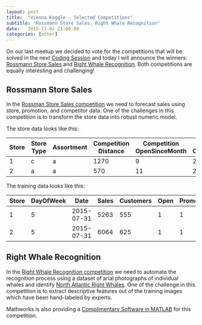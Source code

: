```yaml
---
layout: post
title:  "Vienna Kaggle - Selected Competitions"
subtitle: "Rossmann Store Sales, Right Whale Recognition"
date:   2015-11-02 21:00:00
categories: [other]
---
```


On our last meetup we decided to vote for the competitions that will be solved in the next [Coding Session][meetup-event] and today I will announce the winners: [Rossmann Store Sales][rossman-store-sales] and [Right Whale Recognition][right-wale-recognition]. Both competitions are equally interesting and challenging!

## Rossmann Store Sales

In the [Rossman Store Sales competition][rossman-store-sales] we need to forecast sales using store, promotion, and competitor data. One of the challenges in this competition is to transform the store data into robust numeric model.

The store data looks like this:

|Store|Store<br>Type|Assortment|Competition<br>Distance|Competition<br>OpenSinceMonth|Competition<br>OpenSinceYear|Promo2|Promo2<br>SinceWeek|Promo2<br>SinceYear|Promo<br>Interval|
|---|---|---|---|---|---|---|---|---|----|
|1|c|a|1270|9|2008|0||||
|2|a|a|570|11|2007|1|13|2010|Jan,Apr,Jul,Oct|

The training data looks like this:

|Store|DayOfWeek|Date|Sales|Customers|Open|Promo|StateHoliday|SchoolHoliday|
|---|---|---|---|---|---|---|---|----|
|1|5|2015-07-31|5263|555|1|1|"0"|"1"|
|2|5|2015-07-31|6064|625|1|1|"0"|"1"|

## Right Whale Recognition

In the [Right Whale Recognition competition][right-wale-recognition] we need to automate the recognition process using a dataset of arial photographs of individual whales and identify [North Atlantic Right Whales][right-whale-wiki]. One of the challenge in this competition is to extract descriptive features out of the training images which have been hand-labeled by experts.

Mathworks is also providing a [Complimentary Software in MATLAB][matlab-kaggle] for this competition.

[meetup-event]: http://www.meetup.com/de/Vienna-Kaggle-Meetup-Machine-Learning-Competitions/events/226456065/
[rossman-store-sales]: https://www.kaggle.com/c/rossmann-store-sales/
[right-wale-recognition]: https://www.kaggle.com/c/noaa-right-whale-recognition/
[right-whale-wiki]: https://en.wikipedia.org/wiki/Right_whale
[matlab-kaggle]: http://www.mathworks.com/academia/student-competitions/kaggle/